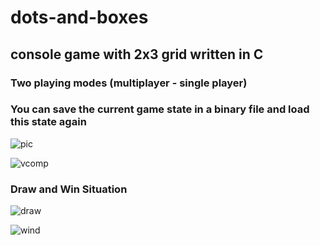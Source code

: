 # dots-and-boxes
## console game with 2x3 grid written in C

### Two playing modes (multiplayer - single player)
### You can save the current game state in a binary file and load this state again

![pic](https://user-images.githubusercontent.com/32411364/186296609-1867ebea-3e7b-4ff6-a978-641f532bce50.PNG)

![vcomp](https://user-images.githubusercontent.com/32411364/186529700-01710526-3d1d-4565-8437-e124b8a4a291.PNG)

### Draw and Win Situation


![draw](https://user-images.githubusercontent.com/32411364/186529898-ba3e0b49-e73d-48a9-bfcf-b6e33242073c.PNG)

![wind](https://user-images.githubusercontent.com/32411364/186529913-73c354d2-6f93-4e4f-ba27-7cf116dcd7c1.PNG)
